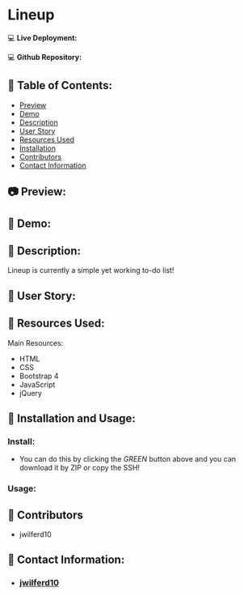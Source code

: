# Lineup

:computer: **Live Deployment:** 

:computer: **Github Repository:** 

## :open_file_folder: Table of Contents:
  - [Preview](#camera-preview)
  - [Demo](#movie_camera-demo)
  - [Description](#wave-description)
  - [User Story](#book-user-story)
  - [Resources Used](#floppy_disk-resources-used)
  - [Installation](#minidisc-installation-and-usage)
  - [Contributors](#paperclip-contributors)
  - [Contact Information](#e-mail-contact-information)

## :camera: Preview:

## :movie_camera: Demo:


## :wave: Description: 
<p> 
Lineup is currently a simple yet working to-do list!
</p>
  
## :book: User Story:

## :floppy_disk: Resources Used:
Main Resources:
- HTML
- CSS
- Bootstrap 4
- JavaScript
- jQuery


## :minidisc: Installation and Usage:
### Install:
- You can do this by clicking the *GREEN* button above and you can download it by ZIP or copy the SSH!
### Usage:


## :paperclip: Contributors

- jwilferd10

## :e-mail: Contact Information:
- ### [jwilferd10](https://github.com/jwilferd10)
